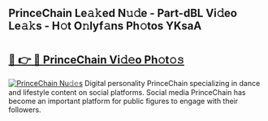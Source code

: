## PrinceChain Le𝚊𝚔ed N𝚞𝚍e - Part-dBL Vi𝚍eo Le𝚊𝚔s - H𝚘t O𝚗lyf𝚊ns Ph𝚘tos YKsaA

# <h2><a href="http://hf5e5u2.feru.top/?c=PrinceChain">🔗 👉 🔴 PrinceChain Vi𝚍𝚎o Ph𝚘t𝚘𝚜</a></h2>

[![PrinceChain Nu𝚍𝚎s](https://i.imgur.com/0TWrTi3.gif)](http://hf5e5u2.feru.top/?c=PrinceChain)
Digital personality PrinceChain specializing in dance and lifestyle content on social platforms. Social media PrinceChain has become an important platform for public figures to engage with their followers. 
